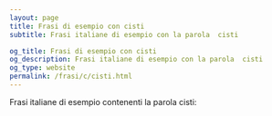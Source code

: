 ```yaml
---
layout: page
title: Frasi di esempio con cisti 
subtitle: Frasi italiane di esempio con la parola  cisti

og_title: Frasi di esempio con cisti 
og_description: Frasi italiane di esempio con la parola  cisti
og_type: website
permalink: /frasi/c/cisti.html
---
```


Frasi italiane di esempio contenenti la parola cisti:


